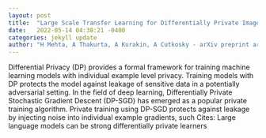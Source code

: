 ```yaml
---
layout: post
title:  "Large Scale Transfer Learning for Differentially Private Image Classification"
date:   2022-05-14 04:38:21 -0400
categories: jekyll update
author: "H Mehta, A Thakurta, A Kurakin, A Cutkosky - arXiv preprint arXiv:2205.02973, 2022"
---
```

Differential Privacy (DP) provides a formal framework for training machine learning models with individual example level privacy. Training models with DP protects the model against leakage of sensitive data in a potentially adversarial setting. In the field of deep learning, Differentially Private Stochastic Gradient Descent (DP-SGD) has emerged as a popular private training algorithm. Private training using DP-SGD protects against leakage by injecting noise into individual example gradients, such Cites: Large language models can be strong differentially private learners